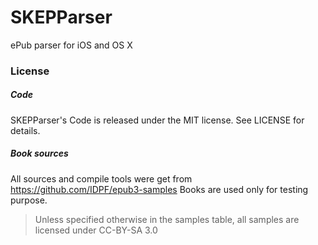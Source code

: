 # SKEPParser
ePub parser for iOS and OS X 

### License
##### Code
SKEPParser's Code is released under the MIT license. See LICENSE for details.

##### Book sources
All sources and compile tools were get from https://github.com/IDPF/epub3-samples 
Books are used only for testing purpose. 
> Unless specified otherwise in the samples table, all samples are licensed under CC-BY-SA 3.0
